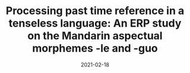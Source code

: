 ---
title: "Processing past time reference in a tenseless language: An ERP study on the Mandarin aspectual morphemes -le and -guo"
collection: publications
type: "Article"
new_start: "True"
venue: "<i>Journal of Neurolinguistics</i>"
date: "2021-02-18"
paperurl: "https://doi.org/10.1016/j.jneuroling.2021.100998"

---
